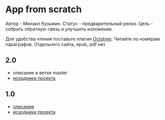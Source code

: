 # App from scratch

Автор - Михаил Кузьмин.
Статус - предварительный релиз.
Цель - собрать обратную связь и улучшить изложение.

Для удобства чтения поставьте плагин
[Octotree](https://chrome.google.com/webstore/detail/octotree/bkhaagjahfmjljalopjnoealnfndnagc?hl=ru).
Читайте по номерам параграфов.
Отдельного сайта, epub, pdf нет.

## 2.0

+ описание в ветке master
+ [исходники проекта](https://github.com/darkleaf/publicator)

## 1.0

+ [описание](https://github.com/darkleaf/building-application/tree/1.0)
+ [исходники проекта](https://github.com/darkleaf/publicator/tree/1.0)
